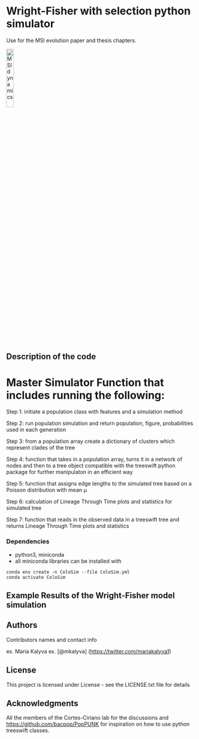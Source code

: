 
# Wright-Fisher with selection python simulator
Use for the MSI evolution paper and thesis chapters. 

<img src="https://github.com/cortes-ciriano-lab/ColoSim/blob/main/MSI_dynamics.jpg" alt="MSI dynamics" width="20%">

## Description of the code
# Master Simulator Function that includes running the following:
Step 1:  initiate a population class with features and a simulation method

Step 2:  run population simulation and return population, figure, probabilities used in each generation

Step 3:  from a population array create a dictionary of clusters which represent clades of the tree

Step 4:  function that takes in a population array, turns it in a network of nodes and then to a tree object 
         compatible with the treeswift python package for further manipulaton in an efficient way

Step 5:  function that assigns edge lengths to the simulated tree based on a Poisson distribution with mean μ

Step 6:  calculation of Lineage Through Time plots and statistics for simulated tree

Step 7: function that reads in the observed data in a treeswift tree and returns Lineage Through Time plots and statistics

### Dependencies

* python3, miniconda
* all miniconda libraries can be installed with 

```
conda env create -n ColoSim --file ColoSim.yml
conda activate ColoSim

```

## Example Results of the Wright-Fisher model simulation


## Authors

Contributors names and contact info

ex. Maria Kalyva
ex. [@mkalyva] (https://twitter.com/mariakalyva1)


## License

This project is licensed under License - see the LICENSE.txt file for details

## Acknowledgments
All the members of the Cortes-Ciriano lab for the discussions and https://github.com/bacpop/PopPUNK for inspiration on how to use python treeswift classes.
